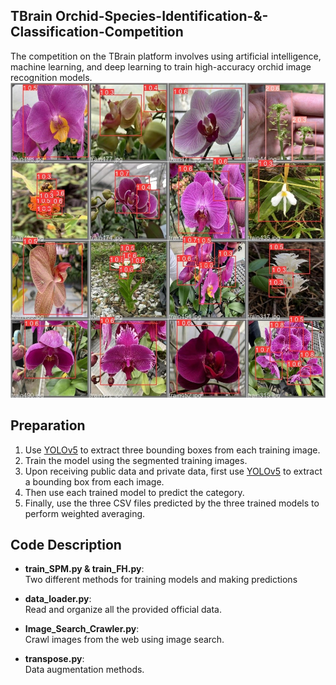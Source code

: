 ## TBrain Orchid-Species-Identification-&-Classification-Competition
The competition on the TBrain platform involves using artificial intelligence, machine learning, and deep learning to train high-accuracy orchid image recognition models.  
![show1 Image](data/show1.jpg)

## Preparation

1. Use [YOLOv5](https://github.com/ultralytics/yolov5) to extract three bounding boxes from each training image.
2. Train the model using the segmented training images.
3. Upon receiving public data and private data, first use [YOLOv5](https://github.com/ultralytics/yolov5) to extract a bounding box from each image. 
4. Then use each trained model to predict the category.
5. Finally, use the three CSV files predicted by the three trained models to perform weighted averaging.

## Code Description

- **train_SPM.py & train_FH.py**:  
  Two different methods for training models and making predictions

- **data_loader.py**:  
  Read and organize all the provided official data.

- **Image_Search_Crawler.py**:  
  Crawl images from the web using image search.
  
- **transpose.py**:  
  Data augmentation methods.